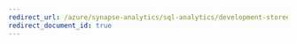 ```yaml
---
redirect_url: /azure/synapse-analytics/sql-analytics/development-stored-procedures
redirect_document_id: true
---
```

